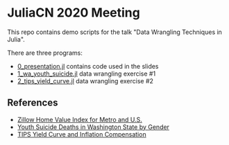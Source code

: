 # JuliaCN 2020 Meeting

This repo contains demo scripts for the talk "Data Wrangling Techniques in Julia".

There are three programs:
* [0_presentation.jl](0_presentation.jl) contains code used in the slides
* [1_wa_youth_suicide.jl](1_wa_youth_suicide.jl) data wrangling exercise #1
* [2_tips_yield_curve.jl](2_tips_yield_curve.jl) data wrangling exercise #2

## References

* [Zillow Home Value Index for Metro and U.S.](http://files.zillowstatic.com/research/public_v2/zhvi/Metro_zhvi_uc_sfrcondo_tier_0.33_0.67_sm_sa_mon.csv)
* [Youth Suicide Deaths in Washington State by Gender](https://catalog.data.gov/dataset/youth-suicide-deaths-in-washington-state-by-gender-age-0-17-years-from-2008-2012)
* [TIPS Yield Curve and Inflation Compensation](https://www.federalreserve.gov/data/tips-yield-curve-and-inflation-compensation.htm)

